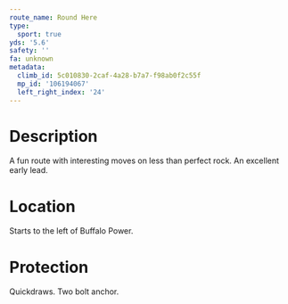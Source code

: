 ```yaml
---
route_name: Round Here
type:
  sport: true
yds: '5.6'
safety: ''
fa: unknown
metadata:
  climb_id: 5c010830-2caf-4a28-b7a7-f98ab0f2c55f
  mp_id: '106194067'
  left_right_index: '24'
---
```

# Description
A fun route with interesting moves on less than perfect rock.  An excellent early lead.

# Location
Starts to the left of Buffalo Power.

# Protection
Quickdraws. Two bolt anchor.
